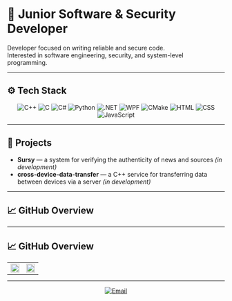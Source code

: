 # 🧠 Junior Software & Security Developer

Developer focused on writing reliable and secure code.  
Interested in software engineering, security, and system-level programming.

---

## ⚙️ Tech Stack
<div align="center">
  <img src="https://img.shields.io/badge/C++-4CA1DA?style=for-the-badge&logo=c%2B%2B&logoColor=00599C" alt="C++">
  <img src="https://img.shields.io/badge/C-555555?style=for-the-badge&logo=c&logoColor=A8B9CC" alt="C">
  <img src="https://img.shields.io/badge/C%23-purple?style=for-the-badge&logo=csharp&logoColor=white" alt="C#">
  <img src="https://img.shields.io/badge/Python-3776AB?style=for-the-badge&logo=python&logoColor=FFD43B" alt="Python">
  <img src="https://img.shields.io/badge/.NET-512BD4?style=for-the-badge&logo=dotnet&logoColor=white" alt=".NET">
  <img src="https://img.shields.io/badge/WPF-0078D7?style=for-the-badge" alt="WPF">
  <img src="https://img.shields.io/badge/CMake-064F8C?style=for-the-badge&logo=cmake&logoColor=white" alt="CMake">
  <img src="https://img.shields.io/badge/HTML-E34F26?style=for-the-badge&logo=html5&logoColor=white" alt="HTML">
  <img src="https://img.shields.io/badge/CSS-1572B6?style=for-the-badge&logo=css3&logoColor=white" alt="CSS">
  <img src="https://img.shields.io/badge/JavaScript-323330?style=for-the-badge&logo=javascript&logoColor=F7DF1E" alt="JavaScript">
</div>

---

## 🧩 Projects

- **Sursy** — a system for verifying the authenticity of news and sources *(in development)*  
- **cross-device-data-transfer** — a C++ service for transferring data between devices via a server *(in development)*

---

## 📈 GitHub Overview

---

## 📈 GitHub Overview

<table align="center" style="width: 100%; max-width: 1000px; margin: 0 auto;">
  <tr>
    <td style="width: 50%;">
      <img src="https://github-readme-stats.vercel.app/api?username=dzobamain&theme=nord&show_icons=true&hide_rank=true" style="width: 100%; max-height: 300px; object-fit: contain;">
    </td>
    <td style="width: 50%;">
      <img src="https://github-readme-stats.vercel.app/api/top-langs?username=dzobamain&theme=nord&layout=compact&langs_count=8" style="width: 100%; max-height: 300px; object-fit: contain;">
    </td>
  </tr>
</table>

---

<p align="center">
  <a href="mailto:dzoba.main@gmail.com">
    <img src="https://img.shields.io/badge/Contact-3498db?style=for-the-badge&logo=minutemailer&logoColor=white" alt="Email">
  </a>
</p>
